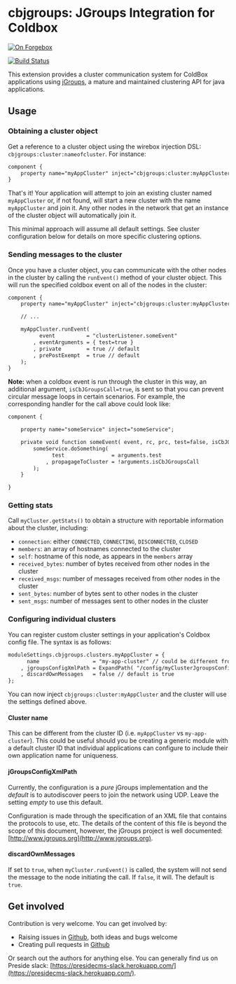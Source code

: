 # cbjgroups: JGroups Integration for Coldbox

[![On Forgebox](https://forgebox.io/api/v1/entry/cbjgroups/badges/version)](https://forgebox.io/view/cbjgroups)

[![Build Status](https://travis-ci.org/pixl8/cbjgroups.svg?branch=stable)](https://travis-ci.org/pixl8/cbjgroups)

This extension provides a cluster communication system for ColdBox applications using [jGroups](http://www.jgroups.org/), a mature and maintained clustering API for java applications.

## Usage

### Obtaining a cluster object

Get a reference to a cluster object using the wirebox injection DSL: `cbjgroups:cluster:nameofcluster`. For instance:

```cfc
component {
	property name="myAppCluster" inject="cbjgroups:cluster:myAppCluster";
}
```

That's it! Your application will attempt to join an existing cluster named `myAppCluster` or, if not found, will start a new cluster with the name `myAppCluster` and join it. Any other nodes in the network that get an instance of the cluster object will automatically join it.

This minimal approach will assume all default settings. See cluster configuration below for details on more specific clustering options.

### Sending messages to the cluster

Once you have a cluster object, you can communicate with the other nodes in the cluster by calling the `runEvent()` method of your cluster object. This will run the specified coldbox event on all of the nodes in the cluster:


```cfc
component {
	property name="myAppCluster" inject="cbjgroups:cluster:myAppCluster";

	// ...

	myAppCluster.runEvent(
		  event          = "clusterListener.someEvent"
		, eventArguments = { test=true }
		, private        = true // default
		, prePostExempt  = true // default
	);
}
```

**Note:** when a coldbox event is run through the cluster in this way, an additional argument, `isCbJGroupsCall=true`, is sent so that you can prevent circular message loops in certain scenarios. For example, the corresponding handler for the call above could look like:

```cfc
component {

	property name="someService" inject="someService";

	private void function someEvent( event, rc, prc, test=false, isCbJGroupsCall=false ) {
		someService.doSomething( 
			  test               = arguments.test
			, propagageToCluster = !arguments.isCbJGroupsCall
		);
	}

}
```

### Getting stats

Call `myCluster.getStats()` to obtain a structure with reportable information about the cluster, including:

* `connection`: either `CONNECTED`, `CONNECTING`, `DISCONNECTED`, `CLOSED`
* `members`: an array of hostnames connected to the cluster
* `self`: hostname of this node, as appears in the `members` array
* `received_bytes`: number of bytes received from other nodes in the cluster
* `received_msgs`: number of messages received from other nodes in the cluster
* `sent_bytes`: number of bytes sent to other nodes in the cluster
* `sent_msgs`: number of messages sent to other nodes in the cluster

### Configuring individual clusters

You can register custom cluster settings in your application's Coldbox config file. The syntax is as follows:

```cfc
moduleSettings.cbjgroups.clusters.myAppCluster = {
	  name                 = "my-app-cluster" // could be different from ID
	, jgroupsConfigXmlPath = ExpandPath( "/config/myClusterJgroupsConfig.xml" )
	, discardOwnMessages   = false // default is true
};
```

You can now inject `cbjgroups:cluster:myAppCluster` and the cluster will use the settings defined above.

#### Cluster name

This can be different from the cluster ID (i.e. `myAppCluster` vs `my-app-cluster`). This could be useful should you be creating a generic module with a default cluster ID that individual applications can configure to include their own application name for uniqueness.

#### jGroupsConfigXmlPath

Currently, the configuration is a *pure* jGroups implementation and the _default_ is to autodiscover peers to join the network using UDP. Leave the setting _empty_ to use this default.

Configuration is made through the specification of an XML file that 
contains the protocols to use, etc. The details of the content of this
file is beyond the scope of this document, however, the jGroups project is 
well documented: [http://www.jgroups.org](http://www.jgroups.org).

#### discardOwnMessages

If set to `true`, when `myCluster.runEvent()` is called, the system will not send the message to the node initiating the call. If `false`, it will. The default is `true`.

## Get involved

Contribution is very welcome. You can get involved by:

* Raising issues in [Github](https://github.com/pixl8/cbjgroups), both ideas and bugs welcome
* Creating pull requests in [Github](https://github.com/pixl8/cbjgroups)

Or search out the authors for anything else. You can generally find us on Preside slack: [https://presidecms-slack.herokuapp.com/](https://presidecms-slack.herokuapp.com/).
